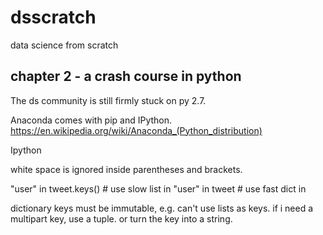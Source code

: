 # dsscratch
data science from scratch

## chapter 2 - a crash course in python

The ds community is still firmly stuck on py 2.7.

Anaconda comes with pip and IPython.
https://en.wikipedia.org/wiki/Anaconda_(Python_distribution)

Ipython

white space is ignored inside parentheses and brackets.

"user" in tweet.keys()  # use slow list in 
"user" in tweet         # use fast dict in 

dictionary keys must be immutable, e.g. can't use lists as keys.
if i need a multipart key, use a tuple. or turn the key into a string.



